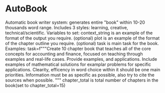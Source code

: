 # AutoBook
Automatic book writer system: generates entire "book" within 10-20 thousands word range. Includes 3 styles: learning, creative, technical/scientific.
Variables to set:
context_string is an example of the format of the output you require. (optional)
plot is an example of the format of the chapter outline you require. (optional)
task is main task for the book. Examples: task=f"""Create 10 chapter book that teaches all of the core concepts for accounting and finance, focused on teaching through examples and real-life cases.
                                    Provide examples, and applications. Include examples of mathematical solutions for examplar problems for specific applications.
                                    Clearity, efficency in word choice within it should be one main priorities. Information must be as specific as possible, also try to cite the sources when possible.
                                    """
chapter_total is total number of chapters in the book(set to chapter_total=15)
